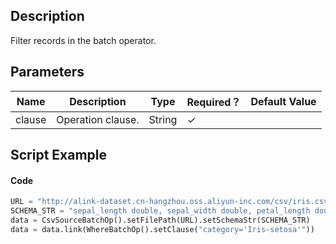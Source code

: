 ## Description
Filter records in the batch operator.

## Parameters
| Name | Description | Type | Required？ | Default Value |
| --- | --- | --- | --- | --- |
| clause | Operation clause. | String | ✓ |  |


## Script Example
#### Code

```python
URL = "http://alink-dataset.cn-hangzhou.oss.aliyun-inc.com/csv/iris.csv"
SCHEMA_STR = "sepal_length double, sepal_width double, petal_length double, petal_width double, category string";
data = CsvSourceBatchOp().setFilePath(URL).setSchemaStr(SCHEMA_STR)
data = data.link(WhereBatchOp().setClause("category='Iris-setosa'"))
```

